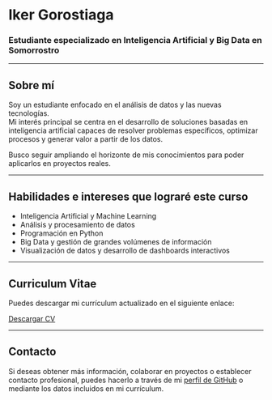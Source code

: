# Iker Gorostiaga

### Estudiante especializado en **Inteligencia Artificial** y **Big Data** en Somorrostro

---

## Sobre mí

Soy un estudiante enfocado en el análisis de datos y las nuevas tecnologías.  
Mi interés principal se centra en el desarrollo de soluciones basadas en inteligencia artificial capaces de resolver problemas específicos, optimizar procesos y generar valor a partir de los datos.  

Busco seguir ampliando el horizonte de mis conocimientos para poder aplicarlos en proyectos reales.

---

## Habilidades e intereses que lograré este curso

- Inteligencia Artificial y Machine Learning  
- Análisis y procesamiento de datos  
- Programación en Python  
- Big Data y gestión de grandes volúmenes de información  
- Visualización de datos y desarrollo de dashboards interactivos 

---

## Curriculum Vitae

Puedes descargar mi currículum actualizado en el siguiente enlace:

[Descargar CV](./curriculum/CV_Gorostiaga_Larrea_Iker_publico.pdf)

---

## Contacto

Si deseas obtener más información, colaborar en proyectos o establecer contacto profesional, puedes hacerlo a través de mi [perfil de GitHub](https://github.com/iker-gorostiaga04) o mediante los datos incluidos en mi currículum.
